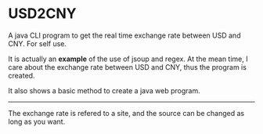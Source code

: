 # USD2CNY
A java CLI program to get the real time exchange rate between USD and CNY. For self use.

It is actually an **example** of the use of jsoup and regex. At the mean time, I care about the exchange rate between USD and CNY, thus the program is created.

It also shows a basic method to create a java web program.

------

The exchange rate is refered to a site, and the source can be changed as long as you want.
